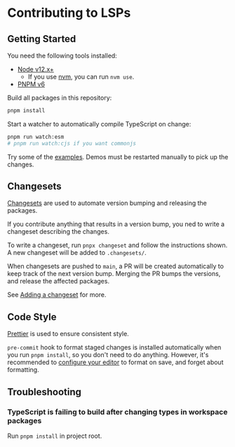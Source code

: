 # Contributing to LSPs

## Getting Started

You need the following tools installed:

- [Node v12.x+](https://nodejs.org/en/)
  - If you use [nvm](https://github.com/nvm-sh/nvm), you can run `nvm use`.
- [PNPM v6](https://pnpm.io/)

Build all packages in this repository:

```bash
pnpm install
```

Start a watcher to automatically compile TypeScript on change:

```bash
pnpm run watch:esm
# pnpm run watch:cjs if you want commonjs
```

Try some of the [examples](./examples/). Demos must be restarted manually to pick up the changes.

## Changesets

[Changesets](https://github.com/atlassian/changesets) are used to automate version bumping and releasing the packages.

If you contribute anything that results in a version bump, you ned to write a changeset describing the changes.

To write a changeset, run `pnpx changeset` and follow the instructions shown. A new changeset will be added to `.changesets/`.

When changesets are pushed to `main`, a PR will be created automatically to keep track of the next version bump. Merging the PR bumps the versions, and release the affected packages.

See [Adding a changeset](https://github.com/atlassian/changesets/blob/main/docs/adding-a-changeset.md) for more.

## Code Style

[Prettier](https://prettier.io/) is used to ensure consistent style.

`pre-commit` hook to format staged changes is installed automatically when you run `pnpm install`, so you don't need to do anything. However, it's recommended to [configure your editor](https://prettier.io/docs/en/editors.html) to format on save, and forget about formatting.

## Troubleshooting

### TypeScript is failing to build after changing types in workspace packages

Run `pnpm install` in project root.
